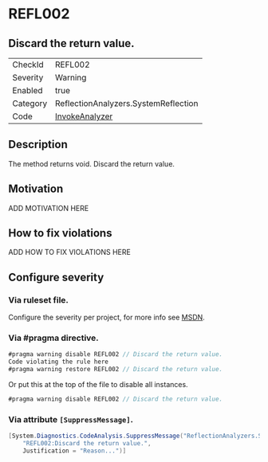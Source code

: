 # REFL002
## Discard the return value.

<!-- start generated table -->
<table>
  <tr>
    <td>CheckId</td>
    <td>REFL002</td>
  </tr>
  <tr>
    <td>Severity</td>
    <td>Warning</td>
  </tr>
  <tr>
    <td>Enabled</td>
    <td>true</td>
  </tr>
  <tr>
    <td>Category</td>
    <td>ReflectionAnalyzers.SystemReflection</td>
  </tr>
  <tr>
    <td>Code</td>
    <td><a href="https://github.com/DotNetAnalyzers/ReflectionAnalyzers/blob/master/ReflectionAnalyzers/NodeAnalzers/InvokeAnalyzer.cs">InvokeAnalyzer</a></td>
  </tr>
</table>
<!-- end generated table -->

## Description

The method returns void. Discard the return value.

## Motivation

ADD MOTIVATION HERE

## How to fix violations

ADD HOW TO FIX VIOLATIONS HERE

<!-- start generated config severity -->
## Configure severity

### Via ruleset file.

Configure the severity per project, for more info see [MSDN](https://msdn.microsoft.com/en-us/library/dd264949.aspx).

### Via #pragma directive.
```C#
#pragma warning disable REFL002 // Discard the return value.
Code violating the rule here
#pragma warning restore REFL002 // Discard the return value.
```

Or put this at the top of the file to disable all instances.
```C#
#pragma warning disable REFL002 // Discard the return value.
```

### Via attribute `[SuppressMessage]`.

```C#
[System.Diagnostics.CodeAnalysis.SuppressMessage("ReflectionAnalyzers.SystemReflection", 
    "REFL002:Discard the return value.", 
    Justification = "Reason...")]
```
<!-- end generated config severity -->